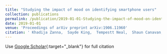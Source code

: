 ```yaml
---
title: "Studying the impact of mood on identifying smartphone users"
collection: publications
permalink: /publication/2019-01-01-Studying-the-impact-of-mood-on-identifying-smartphone-users
date: 2019-01-01
venue: 'Proceedings of arXiv preprint arXiv:1906.11960'
citation: ' Khadija Zanna,  Sayde King,  Tempestt Neal,  Shaun Canavan, &quot;Studying the impact of mood on identifying smartphone users.&quot; In the proceedings of arXiv preprint arXiv:1906.11960, 2019.'
---
```

Use [Google Scholar](https://scholar.google.com/scholar?q=Studying+the+impact+of+mood+on+identifying+smartphone+users){:target="_blank"} for full citation